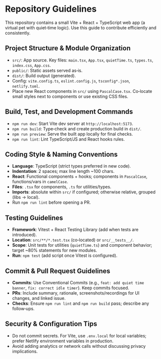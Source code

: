 # Repository Guidelines

This repository contains a small Vite + React + TypeScript web app (a virtual pet with quiet‑time logic). Use this guide to contribute efficiently and consistently.

## Project Structure & Module Organization
- `src/`: App source. Key files: `main.tsx`, `App.tsx`, `quietTime.ts`, `types.ts`, `index.css`, `App.css`.
- `public/`: Static assets served as‑is.
- `dist/`: Build output (generated).
- Config: `vite.config.ts`, `eslint.config.js`, `tsconfig*.json`, `netlify.toml`.
- Place new React components in `src/` using `PascalCase.tsx`. Co‑locate small styles next to components or use existing CSS files.

## Build, Test, and Development Commands
- `npm run dev`: Start Vite dev server at `http://localhost:5173`.
- `npm run build`: Type‑check and create production build in `dist/`.
- `npm run preview`: Serve the built app locally for final checks.
- `npm run lint`: Lint TypeScript/JS and React hooks rules.

## Coding Style & Naming Conventions
- **Language**: TypeScript (strict types preferred in new code).
- **Indentation**: 2 spaces; max line length ~100 chars.
- **React**: Functional components + hooks; components in `PascalCase`, functions/vars in `camelCase`.
- **Files**: `.tsx` for components, `.ts` for utilities/types.
- **Imports**: absolute within `src/` if configured; otherwise relative, grouped (libs → local).
- Run `npm run lint` before opening a PR.

## Testing Guidelines
- **Framework**: Vitest + React Testing Library (add when tests are introduced).
- **Location**: `src/**/*.test.tsx` (co‑located) or `src/__tests__/`.
- **Scope**: Unit tests for utilities (`quietTime.ts`) and component behavior; target ~80% statements for new modules.
- **Run**: `npm test` (add script once Vitest is configured).

## Commit & Pull Request Guidelines
- **Commits**: Use Conventional Commits (e.g., `feat: add quiet time banner`, `fix: correct idle timer`). Keep commits focused.
- **PRs**: Include summary, rationale, screenshots/recordings for UI changes, and linked issue.
- **Checks**: Ensure `npm run lint` and `npm run build` pass; describe any follow‑ups.

## Security & Configuration Tips
- Do not commit secrets. For Vite, use `.env.local` for local variables; prefer Netlify environment variables in production.
- Avoid adding analytics or network calls without discussing privacy implications.
